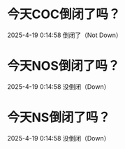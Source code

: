 # 今天COC倒闭了吗？

2025-4-19 0:14:58 倒闭了（Not Down）

# 今天NOS倒闭了吗？

2025-4-19 0:14:58 没倒闭（Down）

# 今天NS倒闭了吗？

2025-4-19 0:14:58 没倒闭（Down）

